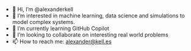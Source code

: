 - 👋 Hi, I’m @alexanderkell
- 👀 I’m interested in machine learning, data science and simulations to model complex systems.
- 🌱 I’m currently learning GitHub Copilot
- 💞️ I’m looking to collaborate on interesting real world problems
- 📫 How to reach me: alexander@kell.es

